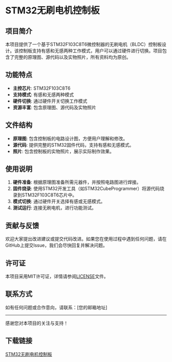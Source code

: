 # STM32无刷电机控制板

## 项目简介

本项目提供了一个基于STM32F103C8T6微控制器的无刷电机（BLDC）控制板设计。该控制板支持有感和无感两种工作模式，用户可以通过硬件进行切换。项目包含了完整的原理图、源代码以及实物照片，所有资料均为原创。

## 功能特点

- **主控芯片**: STM32F103C8T6
- **支持模式**: 有感和无感两种模式
- **硬件切换**: 通过硬件开关切换工作模式
- **资源丰富**: 包含原理图、源代码及实物照片

## 文件结构

- **原理图**: 包含控制板的电路设计图，方便用户理解和修改。
- **源代码**: 提供完整的STM32固件代码，支持有感和无感模式。
- **照片**: 包含控制板的实物照片，展示实际制作效果。

## 使用说明

1. **硬件准备**: 根据原理图准备所需元器件，并按照电路图进行焊接。
2. **固件烧录**: 使用STM32开发工具（如STM32CubeProgrammer）将源代码烧录到STM32F103C8T6芯片中。
3. **模式切换**: 通过硬件开关选择有感或无感模式。
4. **测试运行**: 连接无刷电机，进行功能测试。

## 贡献与反馈

欢迎大家提出改进建议或提交代码改进。如果您在使用过程中遇到任何问题，请在GitHub上提交Issue，我们会尽快回复并解决问题。

## 许可证

本项目采用MIT许可证，详情请参阅[LICENSE](LICENSE)文件。

## 联系方式

如有任何问题或合作意向，请联系：[您的邮箱地址]

---

感谢您对本项目的关注与支持！

## 下载链接

[STM32无刷电机控制板](https://pan.quark.cn/s/69e72cbdadc5)